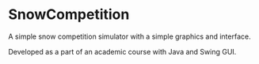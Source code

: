 # SnowCompetition
A simple snow competition simulator with a simple graphics and interface. 

Developed as a part of an academic course with Java and Swing GUI.
